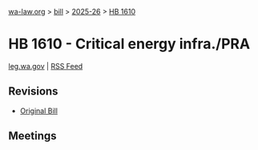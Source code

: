 [wa-law.org](/) > [bill](/bill/) > [2025-26](/bill/2025-26/) > [HB 1610](/bill/2025-26/hb/1610/)

# HB 1610 - Critical energy infra./PRA
[leg.wa.gov](https://app.leg.wa.gov/billsummary?BillNumber=1610&Year=2025&Initiative=false) | [RSS Feed](./rss.xml)

## Revisions
* [Original Bill](1/)

## Meetings